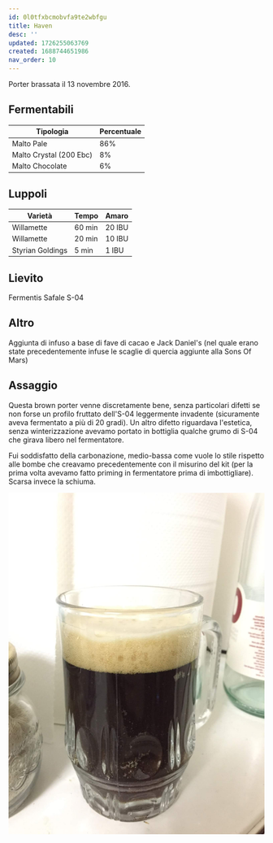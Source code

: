 ```yaml
---
id: 0l0tfxbcmobvfa9te2wbfgu
title: Haven
desc: ''
updated: 1726255063769
created: 1688744651986
nav_order: 10
---
```

Porter brassata il 13 novembre 2016.

## Fermentabili

| Tipologia               | Percentuale |
|-------------------------|-------------|
| Malto Pale              | 86%         |
| Malto Crystal (200 Ebc) | 8%          |
| Malto Chocolate         | 6%          |

## Luppoli

| Varietà              | Tempo  | Amaro   |
|----------------------|--------|---------|
| Willamette           | 60 min | 20 IBU  |
| Willamette           | 20 min | 10 IBU  |
| Styrian Goldings     | 5 min  | 1 IBU   |

## Lievito

Fermentis Safale S-04

## Altro

Aggiunta di infuso a base di fave di cacao e Jack Daniel's (nel quale erano state precedentemente infuse le scaglie di quercia aggiunte alla Sons Of Mars)

## Assaggio

Questa brown porter venne discretamente bene, senza particolari difetti se non forse un profilo fruttato dell'S-04 leggermente invadente (sicuramente aveva fermentato a più di 20 gradi). Un altro difetto riguardava l'estetica, senza winterizzazione avevamo portato in bottiglia qualche grumo di S-04 che girava libero nel fermentatore.

Fui soddisfatto della carbonazione, medio-bassa come vuole lo stile rispetto alle bombe che creavamo precedentemente con il misurino del kit (per la prima volta avevamo fatto priming in fermentatore prima di imbottigliare). Scarsa invece la schiuma.

![image](./assets/images/haven.jpg)
